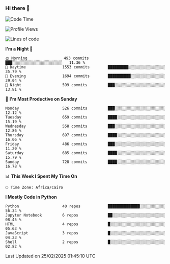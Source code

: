 ### Hi there 👋

<!--
**AMR-KELEG/AMR-KELEG** is a ✨ _special_ ✨ repository because its `README.md` (this file) appears on your GitHub profile.

Here are some ideas to get you started:

- 🔭 I’m currently working on ...
- 🌱 I’m currently learning ...
- 👯 I’m looking to collaborate on ...
- 🤔 I’m looking for help with ...
- 💬 Ask me about ...
- 📫 How to reach me: ...
- 😄 Pronouns: ...
- ⚡ Fun fact: ...
-->

<!--START_SECTION:waka-->
![Code Time](http://img.shields.io/badge/Code%20Time-0%20secs-blue)

![Profile Views](http://img.shields.io/badge/Profile%20Views-1-blue)

![Lines of code](https://img.shields.io/badge/From%20Hello%20World%20I%27ve%20Written-25.7%20million%20lines%20of%20code-blue)

**I'm a Night 🦉** 

```text
🌞 Morning                493 commits         ███░░░░░░░░░░░░░░░░░░░░░░   11.36 % 
🌆 Daytime                1553 commits        █████████░░░░░░░░░░░░░░░░   35.79 % 
🌃 Evening                1694 commits        ██████████░░░░░░░░░░░░░░░   39.04 % 
🌙 Night                  599 commits         ███░░░░░░░░░░░░░░░░░░░░░░   13.81 % 
```
📅 **I'm Most Productive on Sunday** 

```text
Monday                   526 commits         ███░░░░░░░░░░░░░░░░░░░░░░   12.12 % 
Tuesday                  659 commits         ████░░░░░░░░░░░░░░░░░░░░░   15.19 % 
Wednesday                558 commits         ███░░░░░░░░░░░░░░░░░░░░░░   12.86 % 
Thursday                 697 commits         ████░░░░░░░░░░░░░░░░░░░░░   16.06 % 
Friday                   486 commits         ███░░░░░░░░░░░░░░░░░░░░░░   11.20 % 
Saturday                 685 commits         ████░░░░░░░░░░░░░░░░░░░░░   15.79 % 
Sunday                   728 commits         ████░░░░░░░░░░░░░░░░░░░░░   16.78 % 
```


📊 **This Week I Spent My Time On** 

```text
🕑︎ Time Zone: Africa/Cairo
```

**I Mostly Code in Python** 

```text
Python                   40 repos            ██████████████░░░░░░░░░░░   56.34 % 
Jupyter Notebook         6 repos             ██░░░░░░░░░░░░░░░░░░░░░░░   08.45 % 
HTML                     4 repos             █░░░░░░░░░░░░░░░░░░░░░░░░   05.63 % 
JavaScript               3 repos             █░░░░░░░░░░░░░░░░░░░░░░░░   04.23 % 
Shell                    2 repos             █░░░░░░░░░░░░░░░░░░░░░░░░   02.82 % 
```




 Last Updated on 25/02/2025 01:45:10 UTC
<!--END_SECTION:waka-->
